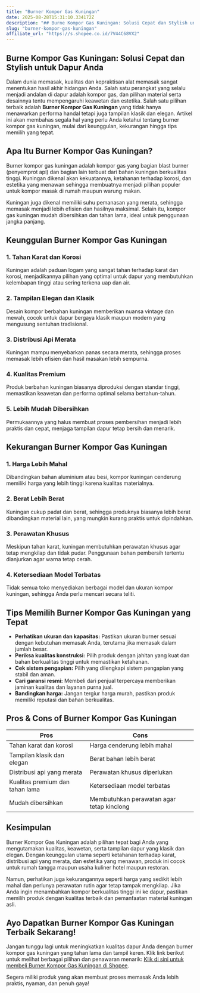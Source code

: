```yaml
---
title: "Burner Kompor Gas Kuningan"
date: 2025-08-28T15:31:10.334172Z
description: "## Burne Kompor Gas Kuningan: Solusi Cepat dan Stylish untuk Dapur Anda..."
slug: "burner-kompor-gas-kuningan"
affiliate_url: "https://s.shopee.co.id/7V44C68VX2"
---
```

## Burne Kompor Gas Kuningan: Solusi Cepat dan Stylish untuk Dapur Anda

Dalam dunia memasak, kualitas dan kepraktisan alat memasak sangat menentukan hasil akhir hidangan Anda. Salah satu perangkat yang selalu menjadi andalan di dapur adalah kompor gas, dan pilihan material serta desainnya tentu mempengaruhi keawetan dan estetika. Salah satu pilihan terbaik adalah **Burner Kompor Gas Kuningan** yang tidak hanya menawarkan performa handal tetapi juga tampilan klasik dan elegan. Artikel ini akan membahas segala hal yang perlu Anda ketahui tentang burner kompor gas kuningan, mulai dari keunggulan, kekurangan hingga tips memilih yang tepat.

## Apa Itu Burner Kompor Gas Kuningan?

Burner kompor gas kuningan adalah kompor gas yang bagian blast burner (penyemprot api) dan bagian lain terbuat dari bahan kuningan berkualitas tinggi. Kuningan dikenal akan kekuatannya, ketahanan terhadap korosi, dan estetika yang menawan sehingga membuatnya menjadi pilihan populer untuk kompor masak di rumah maupun warung makan.

Kuningan juga dikenal memiliki suhu pemanasan yang merata, sehingga memasak menjadi lebih efisien dan hasilnya maksimal. Selain itu, kompor gas kuningan mudah dibersihkan dan tahan lama, ideal untuk penggunaan jangka panjang.

## Keunggulan Burner Kompor Gas Kuningan

### 1. **Tahan Karat dan Korosi**
Kuningan adalah paduan logam yang sangat tahan terhadap karat dan korosi, menjadikannya pilihan yang optimal untuk dapur yang membutuhkan kelembapan tinggi atau sering terkena uap dan air.

### 2. **Tampilan Elegan dan Klasik**
Desain kompor berbahan kuningan memberikan nuansa vintage dan mewah, cocok untuk dapur bergaya klasik maupun modern yang mengusung sentuhan tradisional.

### 3. **Distribusi Api Merata**
Kuningan mampu menyebarkan panas secara merata, sehingga proses memasak lebih efisien dan hasil masakan lebih sempurna.

### 4. **Kualitas Premium**
Produk berbahan kuningan biasanya diproduksi dengan standar tinggi, memastikan keawetan dan performa optimal selama bertahun-tahun.

### 5. **Lebih Mudah Dibersihkan**
Permukaannya yang halus membuat proses pembersihan menjadi lebih praktis dan cepat, menjaga tampilan dapur tetap bersih dan menarik.

## Kekurangan Burner Kompor Gas Kuningan

### 1. **Harga Lebih Mahal**
Dibandingkan bahan aluminium atau besi, kompor kuningan cenderung memiliki harga yang lebih tinggi karena kualitas materialnya.

### 2. **Berat Lebih Berat**
Kuningan cukup padat dan berat, sehingga produknya biasanya lebih berat dibandingkan material lain, yang mungkin kurang praktis untuk dipindahkan.

### 3. **Perawatan Khusus**
Meskipun tahan karat, kuningan membutuhkan perawatan khusus agar tetap mengkilap dan tidak pudar. Penggunaan bahan pembersih tertentu dianjurkan agar warna tetap cerah.

### 4. **Ketersediaan Model Terbatas**
Tidak semua toko menyediakan berbagai model dan ukuran kompor kuningan, sehingga Anda perlu mencari secara teliti.

## Tips Memilih Burner Kompor Gas Kuningan yang Tepat

- **Perhatikan ukuran dan kapasitas:** Pastikan ukuran burner sesuai dengan kebutuhan memasak Anda, terutama jika memasak dalam jumlah besar.
- **Periksa kualitas konstruksi:** Pilih produk dengan jahitan yang kuat dan bahan berkualitas tinggi untuk memastikan ketahanan.
- **Cek sistem pengapian:** Pilih yang dilengkapi sistem pengapian yang stabil dan aman.
- **Cari garansi resmi:** Membeli dari penjual terpercaya memberikan jaminan kualitas dan layanan purna jual.
- **Bandingkan harga:** Jangan tergiur harga murah, pastikan produk memiliki reputasi dan bahan berkualitas.

## Pros & Cons of Burner Kompor Gas Kuningan

| **Pros**                                   | **Cons**                                   |
|--------------------------------------------|--------------------------------------------|
| Tahan karat dan korosi                   | Harga cenderung lebih mahal            |
| Tampilan klasik dan elegan               | Berat bahan lebih berat                   |
| Distribusi api yang merata               | Perawatan khusus diperlukan             |
| Kualitas premium dan tahan lama          | Ketersediaan model terbatas             |
| Mudah dibersihkan                        | Membutuhkan perawatan agar tetap kinclong |

## Kesimpulan

Burner Kompor Gas Kuningan adalah pilihan tepat bagi Anda yang mengutamakan kualitas, keawetan, serta tampilan dapur yang klasik dan elegan. Dengan keunggulan utama seperti ketahanan terhadap karat, distribusi api yang merata, dan estetika yang menawan, produk ini cocok untuk rumah tangga maupun usaha kuliner hotel maupun restoran.

Namun, perhatikan juga kekurangannya seperti harga yang sedikit lebih mahal dan perlunya perawatan rutin agar tetap tampak mengkilap. Jika Anda ingin menambahkan kompor berkualitas tinggi ini ke dapur, pastikan memilih produk dengan kualitas terbaik dan pemanfaatan material kuningan asli.

## Ayo Dapatkan Burner Kompor Gas Kuningan Terbaik Sekarang!

Jangan tunggu lagi untuk meningkatkan kualitas dapur Anda dengan burner kompor gas kuningan yang tahan lama dan tampil keren. Klik link berikut untuk melihat berbagai pilihan dan penawaran menarik: [Klik di sini untuk membeli Burner Kompor Gas Kuningan di Shopee](https://s.shopee.co.id/7V44C68VX2).

Segera miliki produk yang akan membuat proses memasak Anda lebih praktis, nyaman, dan penuh gaya!